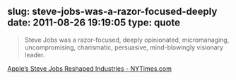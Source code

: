 slug: steve-jobs-was-a-razor-focused-deeply
date: 2011-08-26 19:19:05
type: quote
---

> Steve Jobs was a razor-focused, deeply opinionated, micromanaging, uncompromising, charismatic, persuasive, mind-blowingly visionary leader.

[Apple’s Steve Jobs Reshaped Industries - NYTimes.com](http://pogue.blogs.nytimes.com/2011/08/25/steve-jobs-reshaped-industries/)
